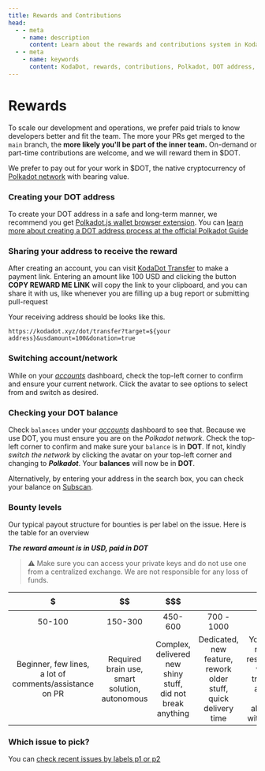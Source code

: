 ```yaml
---
title: Rewards and Contributions
head:
  - - meta
    - name: description
      content: Learn about the rewards and contributions system in KodaDot, including creating your DOT address, sharing your address for rewards, switching networks, checking DOT balance, and selecting issues for contribution.
  - - meta
    - name: keywords
      content: KodaDot, rewards, contributions, Polkadot, DOT address, Polkadot.js wallet, KodaDot Transfer, Polkadot network, Subscan, bounties, GitHub issues
---
```



# Rewards

To scale our development and operations, we prefer paid trials to know developers better and fit the team. The more your PRs get merged to the `main` branch, the **more likely you'll be part of the inner team.**
On-demand or part-time contributions are welcome, and we will reward them in $DOT.

We prefer to pay out for your work in $DOT, the native cryptocurrency of [Polkadot network](https://polkadot.network) with bearing value.

### Creating your DOT address

To create your DOT address in a safe and long-term manner, we recommend you get [Polkadot.js wallet browser extension](https://guide.kusama.network/docs/learn-account-generation/#polkadotjs-browser-plugin). You can [learn more about creating a DOT address process at the official Polkadot Guide](https://wiki.polkadot.network/docs/learn-account-generation/)

### Sharing your address to receive the reward

After creating an account, you can visit [KodaDot Transfer](https://kodadot.xyz/dot/transfer) to make a payment link. Entering an amount like 100 USD and clicking the button **COPY REWARD ME LINK** will copy the link to your clipboard, and you can share it with us, like whenever you are filling up a bug report or submitting pull-request

Your receiving address should be looks like this.

`https://kodadot.xyz/dot/transfer?target=${your address}&usdamount=100&donation=true`

### Switching account/network

While on your _[accounts](https://polkadot.js.org/apps/#/accounts)_ dashboard, check the top-left corner to confirm and ensure your current network. Click the avatar to see options to select from and switch as desired.

### Checking your DOT balance

Check `balances` under your _[accounts](https://polkadot.js.org/apps/#/accounts)_ dashboard to see that. Because we use DOT, you must ensure you are on the _Polkadot network_. Check the top-left corner to confirm and make sure your `balance` is in **DOT**. If not, kindly _switch the network_ by clicking the avatar on your top-left corner and changing to **_Polkadot_**. Your **balances** will now be in **DOT**.

Alternatively, by entering your address in the search box, you can check your balance on [Subscan](https://www.subscan.io).

### Bounty levels

Our typical payout structure for bounties is per label on the issue. Here is the table for an overview

**_The reward amount is in USD, paid in DOT_**

> ⚠️ Make sure you can access your private keys and do not use one from a centralized exchange. We are not responsible for any loss of funds.


|                              $                               |                          $$                           |                                $$$                                |                              $$$$                               |                                         $$$$$                                          |
| :----------------------------------------------------------: | :---------------------------------------------------: | :---------------------------------------------------------------: | :-------------------------------------------------------------: | :------------------------------------------------------------------------------------: |
|                            50-100                            |                        150-300                        |                              450-600                              |                           700 - 1000                            |                                         1000+                                          |
| Beginner, few lines, <br /> a lot of comments/assistance on PR | Required brain use, <br /> smart solution, autonomous | Complex, delivered new shiny stuff, <br /> did not break anything | Dedicated, new feature, rework older stuff, quick delivery time | You seems reliable, responsible, we can trust you, and you have alignment with project |

### Which issue to pick?

You can [check recent issues by labels p1 or p2](https://github.com/kodadot/nft-gallery/issues?q=is%3Aissue+is%3Aopen+sort%3Aupdated-desc+label%3Ap1%2Cp2)
